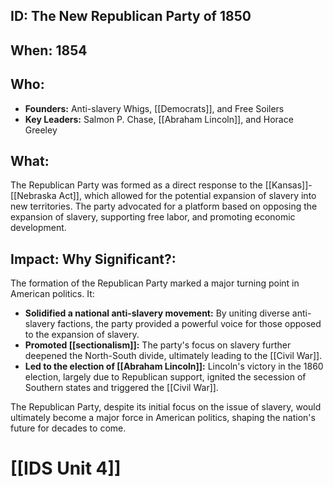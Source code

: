 ## ID: The New Republican Party of 1850

## When: 1854

## Who: 
* **Founders:**  Anti-slavery Whigs, [[Democrats]], and Free Soilers
* **Key Leaders:** Salmon P. Chase,  [[Abraham Lincoln]],  and Horace Greeley

## What:
The Republican Party was formed as a direct response to the [[Kansas]]-[[Nebraska Act]], which allowed for the potential expansion of slavery into new territories. The party advocated for a platform based on opposing the expansion of slavery,  supporting free labor, and promoting economic development. 

## Impact: Why Significant?:
The formation of the Republican Party marked a major turning point in American politics. It:

* **Solidified a national anti-slavery movement:** By uniting diverse anti-slavery factions, the party provided a powerful voice for those opposed to the expansion of slavery.
* **Promoted [[sectionalism]]:**  The party's focus on slavery further deepened the North-South divide, ultimately leading to the [[Civil War]].
* **Led to the election of [[Abraham Lincoln]]:** Lincoln's victory in the 1860 election, largely due to Republican support, ignited the secession of Southern states and triggered the [[Civil War]].

The Republican Party, despite its initial focus on the issue of slavery, would ultimately become a major force in American politics, shaping the nation's future for decades to come. 

# [[IDS Unit 4]]